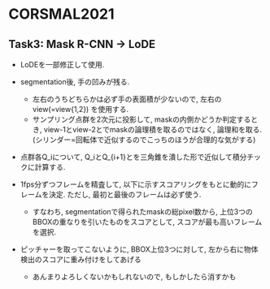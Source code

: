 # CORSMAL2021

## Task3: Mask R-CNN → LoDE

* LoDEを一部修正して使用.

* segmentation後, 手の凹みが残る.
  + 左右のうちどちらかは必ず手の表面積が少ないので, 左右のview(=view{1,2}) を使用する.
  + サンプリング点群を2次元に投影して, maskの内側かどうか判定するとき, view-1とview-2とでmaskの論理積を取るのではなく, 論理和を取る. (シリンダー=回転体で近似するのでこっちのほうが合理的な気がする)

* 点群各Q_iについて, Q_iとQ_{i+1}とを三角錐を潰した形で近似して積分チックに計算する.

* 1fps分ずつフレームを精査して, 以下に示すスコアリングをもとに動的にフレームを決定. ただし, 最初と最後のフレームは必ず使う.
  + すなわち, segmentationで得られたmaskの総pixel数から, 上位3つのBBOXの重なりを引いたものをスコアとして, スコアが最も高いフレームを選択.

* ピッチャーを取ってこないように, BBOX上位3つに対して, 左から右に物体検出のスコアに重み付けをしてあげる
  + あんまりよろしくないかもしれないので, もしかしたら消すかも
